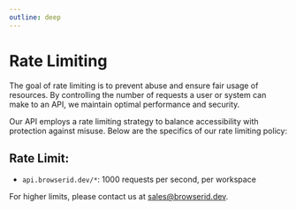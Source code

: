 ```yaml
---
outline: deep
---
```


# Rate Limiting

The goal of rate limiting is to prevent abuse and ensure fair usage of resources. By controlling the number of requests a user or system can make to an API, we maintain optimal performance and security.

Our API employs a rate limiting strategy to balance accessibility with protection against misuse. Below are the specifics of our rate limiting policy:

## Rate Limit:

- `api.browserid.dev/*`: 1000 requests per second, per workspace

For higher limits, please contact us at [sales@browserid.dev](mailto:sales@browserid.dev).
